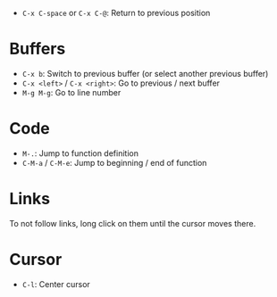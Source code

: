 - `C-x C-space` or `C-x C-@`: Return to previous position

# Buffers

- `C-x b`: Switch to previous buffer (or select another previous buffer)
- `C-x <left>` / `C-x <right>`: Go to previous / next buffer
- `M-g M-g`: Go to line number

# Code

- `M-.`: Jump to function definition
- `C-M-a` / `C-M-e`: Jump to beginning / end of function

# Links

To not follow links, long click on them until the cursor moves there.

# Cursor

- `C-l`: Center cursor
